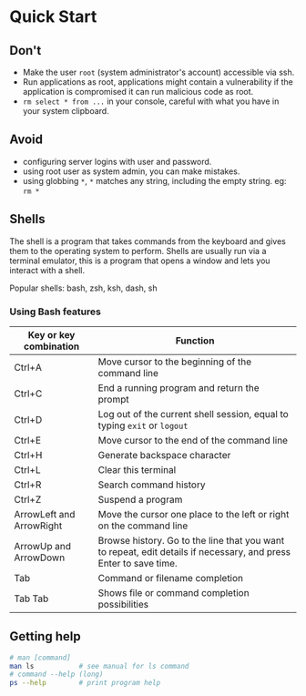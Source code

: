 # Quick Start

## Don't

- Make the user `root` (system administrator's account) accessible via ssh.
- Run applications as root, applications might contain a vulnerability if the application is compromised it can run malicious code as root.
- `rm select * from ...` in your console, careful with what you have in your system clipboard.  

## Avoid

- configuring server logins with user and password.
- using root user as system admin, you can make mistakes.
- using globbing `*`, `*` matches any string, including the empty string. eg: `rm *`


## Shells

The shell is a program that takes commands from the keyboard and gives them to the operating system to perform.
Shells are usually run via a terminal emulator, this is a program that opens a window and lets you interact with a shell.

Popular shells: bash, zsh, ksh, dash, sh

### Using Bash features

| Key or key combination	| Function |
| - |  - | 
|Ctrl+A | Move cursor to the beginning of the command line |
|Ctrl+C | End a running program and return the prompt |
|Ctrl+D | Log out of the current shell session, equal to typing `exit` or `logout` |
|Ctrl+E | Move cursor to the end of the command line | 
|Ctrl+H	| Generate backspace character | 
|Ctrl+L	| Clear this terminal |
|Ctrl+R	| Search command history |
|Ctrl+Z	| Suspend a program | 
|ArrowLeft and ArrowRight |Move the cursor one place to the left or right on the command line                |
|ArrowUp and ArrowDown | Browse history. Go to the line that you want to repeat, edit details if necessary, and press Enter to save time. |
|Tab | Command or filename completion |
|Tab Tab |Shows file or command completion possibilities |

## Getting help 

```bash
# man [command]
man ls           # see manual for ls command 
# command --help (long) 
ps --help        # print program help
```
